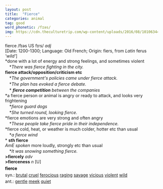 ```yaml
---
layout: post
title:  "Fierce"
categories: animal
tag: good
word_phonetic: /fɪəs/
img: https://cdn.theculturetrip.com/wp-content/uploads/2016/08/10106344616_b8b7bf67ca_k-e1472390718522.jpg
---
```

<DIV style="MARGIN: 0px 0px 5px">fierce /fɪəs US fɪrs/ <I>adj</I> <BR>[Date: 1200-1300; Language: Old French; Origin: fiers, from <I>Latin</I> ferus <I>'wild'</I>]<BR>*done with a lot of energy and strong feelings, and sometimes violent<BR>　*<I>There was fierce fighting in the city.</I><BR><B>fierce attack/opposition/criticism etc</B><BR>　*<I>The government's policies came under fierce attack.</I><BR>　*<I>The plan has evoked a fierce debate.</I><BR>　*<I> <B>fierce competition</B> between the companies</I><BR>*a fierce person or animal is angry or ready to attack, and looks very frightening<BR>　*<I>fierce guard dogs</I><BR>　*<I>She turned round, looking fierce.</I><BR>*fierce emotions are very strong and often angry<BR>　*<I>These people take fierce pride in their independence.</I><BR>*fierce cold, heat, or weather is much colder, hotter etc than usual<BR>　*<I>a fierce wind</I><BR>* <B>sth fierce</B><BR><I>AmE spoken</I> more loudly, strongly etc than usual<BR>　*<I>It was snowing something fierce.</I><BR><B>&gt;fiercely</B> <I>adv</I> <BR><B>&gt;fierceness</B> <I>n</I> [U]</DIV>
<DIV style="COLOR: #808080; MARGIN: 0px 0px 5px; LINE-HEIGHT: normal"><SPAN style="FONT-SIZE: 10.5pt; COLOR: #000000; LINE-HEIGHT: normal"><B>fierce</B></SPAN> </DIV>
<DIV style="MARGIN: 0px 0px 5px">
<DIV style="MARGIN: 4px 0px">syn.: <A href="{{ site.baseurl }}/brutal"><U>brutal</U></A> <A href="{{ site.baseurl }}/cruel"><U>cruel</U></A> <A href="{{ site.baseurl }}/ferocious"><U>ferocious</U></A> <A href="{{ site.baseurl }}/raging"><U>raging</U></A> <A href="{{ site.baseurl }}/savage"><U>savage</U></A> <A href="{{ site.baseurl }}/vicious"><U>vicious</U></A> <A href="{{ site.baseurl }}/violent"><U>violent</U></A> <A href="{{ site.baseurl }}/wild"><U>wild</U></A></DIV>
<DIV style="MARGIN: 4px 0px">ant.: <A href="{{ site.baseurl }}/gentle"><U>gentle</U></A> <A href="{{ site.baseurl }}/meek"><U>meek</U></A> <A href="{{ site.baseurl }}/quiet"><U>quiet</U></A></DIV></DIV>
